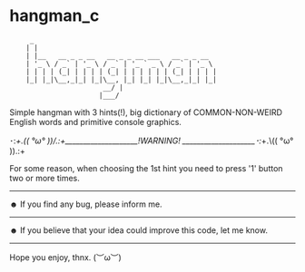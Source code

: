 # hangman_c
         _                                             
        | |                                            
        | |__   __ _ _ __   __ _ _ __ ___   __ _ _ __  
        | '_ \ / _` | '_ \ / _` | '_ ` _ \ / _` | '_ \ 
        | | | | (_| | | | | (_| | | | | | | (_| | | | |
        |_| |_|\__,_|_| |_|\__, |_| |_| |_|\__,_|_| |_|
                           __/ |                      
                          |___/  
                   
Simple hangman with 3 hints(!), big dictionary of COMMON-NON-WEIRD English words and primitive console graphics.


･:*+.(( °ω° ))/.:+____________________!WARNING! ____________________･:*+.\\(( °ω° )).:+

For some reason, when choosing the 1st hint you need to press '1' button two or more times.
_______________________________________________________________________________________________________
☻ If you find any bug, please inform me.
_______________________________________________________________________________________________________
☻ If you believe that your idea could improve this code, let me know.
_______________________________________________________________________________________________________

Hope you enjoy, thnx.
(︶ω︶)                                                                        
                                                                                                           
